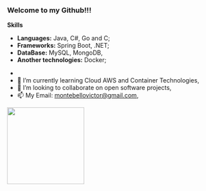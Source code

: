 ### Welcome to my Github!!!

**Skills**

* **Languages:** Java, C#, Go and C;
* **Frameworks:** Spring Boot, .NET;
* **DataBase:** MySQL, MongoDB,
* **Another technologies:** Docker;
- 
- 🌱 I’m currently learning Cloud AWS and Container Technologies,
- 👯 I’m looking to collaborate on open software projects,
- 📫 My Email: montebellovictor@gmail.com,

<div>
<a href="https://github.com/victormontebello/">
<img loading="lazy" height="180em" src="https://github-readme-stats.vercel.app/api/top-langs/?username=victormontebello&layout=compact&langs_count=7&theme=dracula"/>
</div>

